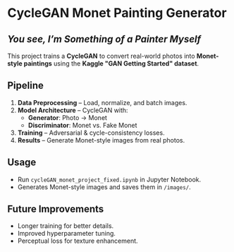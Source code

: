 # **CycleGAN Monet Painting Generator**

## _You see, I’m Something of a Painter Myself_


This project trains a **CycleGAN** to convert real-world photos into **Monet-style paintings** using the **Kaggle "GAN Getting Started" dataset**.

## **Pipeline**
1. **Data Preprocessing** – Load, normalize, and batch images.
2. **Model Architecture** – CycleGAN with:
   - **Generator**: Photo → Monet
   - **Discriminator**: Monet vs. Fake Monet
3. **Training** – Adversarial & cycle-consistency losses.
4. **Results** – Generate Monet-style images from real photos.

## **Usage**
- Run `cycleGAN_monet_project_fixed.ipynb` in Jupyter Notebook.
- Generates Monet-style images and saves them in `/images/`.

## **Future Improvements**
- Longer training for better details.
- Improved hyperparameter tuning.
- Perceptual loss for texture enhancement.
